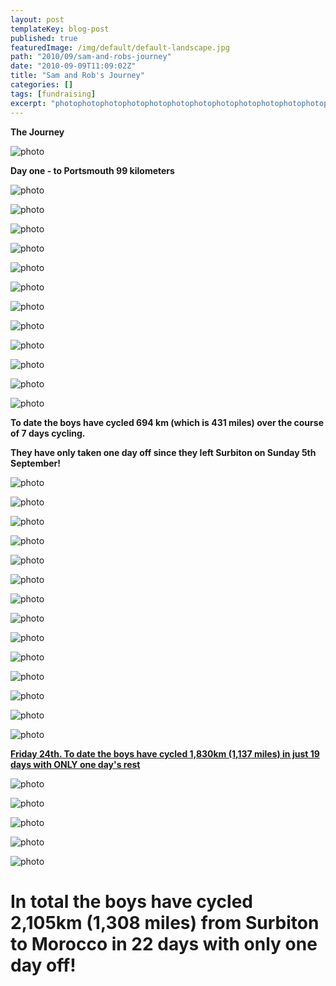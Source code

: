 ```yaml
---
layout: post
templateKey: blog-post
published: true
featuredImage: /img/default/default-landscape.jpg
path: "2010/09/sam-and-robs-journey"
date: "2010-09-09T11:09:02Z"
title: "Sam and Rob's Journey"
categories: []
tags: [fundraising]
excerpt: "photophotophotophotophotophotophotophotophotophotophotophotophotophotophotophotophotophotophotophot..."
---
```


**The Journey**

![photo](https://www.landirani.org/image_library/news/full_size/4ca1f6da108dejourney.jpg)

**Day one - to Portsmouth 99 kilometers**

![photo](https://www.landirani.org/image_library/news/full_size/4c88d92da9bec1_portsmouth.jpg)

![photo](https://www.landirani.org/image_library/news/full_size/4ca1f88326885to_portsmouth.jpg)

![photo](https://www.landirani.org/image_library/news/full_size/4c88d959cbeb5night_ferry.jpg)

![photo](https://www.landirani.org/image_library/news/full_size/4c88d938ace9f2_vitre.jpg)

![photo](https://www.landirani.org/image_library/news/full_size/4ca1f875e3b06san_malo_to_vitre.jpg)

![photo](https://www.landirani.org/image_library/news/full_size/4c88d9456dba43_ancenis.jpg)

![photo](https://www.landirani.org/image_library/news/full_size/4c88d94e7ca364_st_cecile.jpg)

![photo](https://www.landirani.org/image_library/news/full_size/4c89f1e9cdbe35.chatelaillion.jpg)

![photo](https://www.landirani.org/image_library/news/full_size/4c8decc1de9c26_royan.jpg)

![photo](https://www.landirani.org/image_library/news/full_size/4c8dedf0411fb7_rest.jpg)

![photo](https://www.landirani.org/image_library/news/full_size/4c8dee0156f758_ares.jpg)

![photo](https://www.landirani.org/image_library/news/full_size/4ca1f84043565ares_to_mimizan.jpg)

**To date the boys have cycled 694 km (which is 431 miles) over the course of 7 days cycling.**

**They have only taken one day off since they left Surbiton on Sunday 5th September!**

![photo](https://www.landirani.org/image_library/news/full_size/4c90772a4a2bd9_mimizan-1.jpg)

![photo](https://www.landirani.org/image_library/news/full_size/4c907731dade110_bayonne.jpg)

![photo](https://www.landirani.org/image_library/news/full_size/4c91fb806d02511_sunbilla.jpg)

![photo](https://www.landirani.org/image_library/news/full_size/4ca1f8577f812from_sunbilla.jpg)

![photo](https://www.landirani.org/image_library/news/full_size/4c974e5b7e94912_olite.jpg)

![photo](https://www.landirani.org/image_library/news/full_size/4c974e6981bc313_%C3%93lvega.jpg)

![photo](https://www.landirani.org/image_library/news/full_size/4c974e7685ec914_alpanseque.jpg)

![photo](https://www.landirani.org/image_library/news/full_size/4c974e88d38ca15_guadalajara.jpg)

![photo](https://www.landirani.org/image_library/news/full_size/4ca1f89091520towards_aranjuez.jpg)

![photo](https://www.landirani.org/image_library/news/full_size/4c9c4d208245116__aranjuez.jpg)

![photo](https://www.landirani.org/image_library/news/full_size/4c9c4d2aad99317_ciudad_real.jpg)

![photo](https://www.landirani.org/image_library/news/full_size/4ca1f84b31016cuidad_real.jpg)

![photo](https://www.landirani.org/image_library/news/full_size/4c9c4d3f38b3a18_fuencaliente.jpg)

![photo](https://www.landirani.org/image_library/news/full_size/4c9c4d47a642519_montilla.jpg)

**<span style="text-decoration: underline;">Friday 24th. To date the boys have cycled 1,830km (1,137 miles) in just 19 days with ONLY one day's rest</span>**

![photo](https://www.landirani.org/image_library/news/full_size/4ca0d4c61aca220_teba.jpg)

![photo](https://www.landirani.org/image_library/news/full_size/4ca0f3b5f3cc121_gauc%C3%ADn.jpg)

![photo](https://www.landirani.org/image_library/news/full_size/4ca1f867caf6dnear_gaucin.jpg)

![photo](https://www.landirani.org/image_library/news/full_size/4ca1ad4c2c3c622_morocco.jpg)

![photo](https://www.landirani.orghttps://www.landirani.org/image_library/news/full_size/4ca1fb7a9ca64morocco.jpg)

# In total the boys have cycled 2,105km (1,308 miles) from Surbiton to Morocco in 22 days with only one day off!

